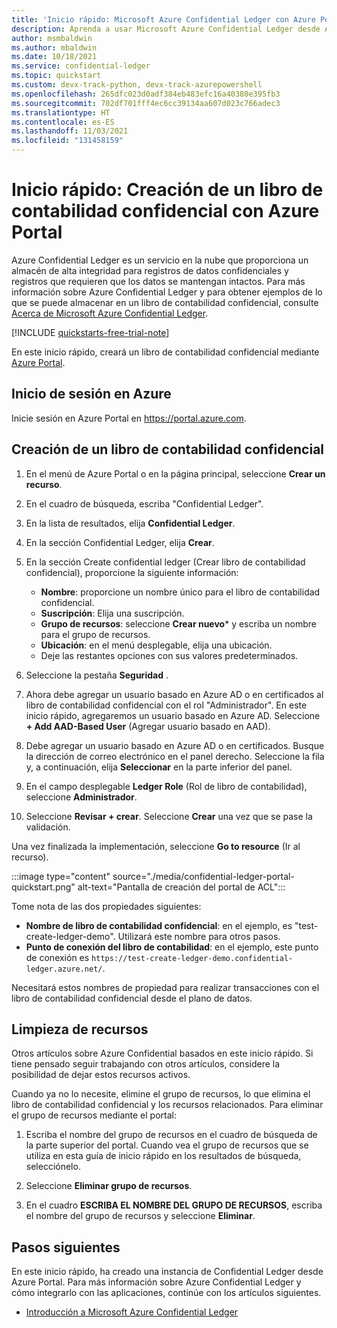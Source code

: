 ```yaml
---
title: 'Inicio rápido: Microsoft Azure Confidential Ledger con Azure Portal'
description: Aprenda a usar Microsoft Azure Confidential Ledger desde Azure Portal
author: msmbaldwin
ms.author: mbaldwin
ms.date: 10/18/2021
ms.service: confidential-ledger
ms.topic: quickstart
ms.custom: devx-track-python, devx-track-azurepowershell
ms.openlocfilehash: 265dfc023d0adf384eb483efc16a40380e395fb3
ms.sourcegitcommit: 702df701fff4ec6cc39134aa607d023c766adec3
ms.translationtype: HT
ms.contentlocale: es-ES
ms.lasthandoff: 11/03/2021
ms.locfileid: "131458159"
---
```

# <a name="quickstart-create-a-confidential-ledger-using-the-azure-portal"></a>Inicio rápido: Creación de un libro de contabilidad confidencial con Azure Portal

Azure Confidential Ledger es un servicio en la nube que proporciona un almacén de alta integridad para registros de datos confidenciales y registros que requieren que los datos se mantengan intactos. Para más información sobre Azure Confidential Ledger y para obtener ejemplos de lo que se puede almacenar en un libro de contabilidad confidencial, consulte [Acerca de Microsoft Azure Confidential Ledger](overview.md).

[!INCLUDE [quickstarts-free-trial-note](../../includes/quickstarts-free-trial-note.md)]

En este inicio rápido, creará un libro de contabilidad confidencial mediante [Azure Portal](https://portal.azure.com). 

## <a name="sign-in-to-azure"></a>Inicio de sesión en Azure

Inicie sesión en Azure Portal en https://portal.azure.com.

## <a name="create-a-confidential-ledger"></a>Creación de un libro de contabilidad confidencial

1. En el menú de Azure Portal o en la página principal, seleccione **Crear un recurso**.

1. En el cuadro de búsqueda, escriba "Confidential Ledger".

1. En la lista de resultados, elija **Confidential Ledger**.

1. En la sección Confidential Ledger, elija **Crear**.

1. En la sección Create confidential ledger (Crear libro de contabilidad confidencial), proporcione la siguiente información:
    - **Nombre**: proporcione un nombre único para el libro de contabilidad confidencial.
    - **Suscripción**: Elija una suscripción.
    - **Grupo de recursos**: seleccione **Crear nuevo*** y escriba un nombre para el grupo de recursos.
    - **Ubicación**: en el menú desplegable, elija una ubicación.
    - Deje las restantes opciones con sus valores predeterminados.
   
1. Seleccione la pestaña **Seguridad** .

1. Ahora debe agregar un usuario basado en Azure AD o en certificados al libro de contabilidad confidencial con el rol "Administrador". En este inicio rápido, agregaremos un usuario basado en Azure AD. Seleccione **+ Add AAD-Based User** (Agregar usuario basado en AAD).

1. Debe agregar un usuario basado en Azure AD o en certificados. Busque la dirección de correo electrónico en el panel derecho. Seleccione la fila y, a continuación, elija **Seleccionar** en la parte inferior del panel.

1. En el campo desplegable **Ledger Role** (Rol de libro de contabilidad), seleccione **Administrador**.

1. Seleccione **Revisar + crear**. Seleccione **Crear** una vez que se pase la validación.

Una vez finalizada la implementación, seleccione **Go to resource** (Ir al recurso).

:::image type="content" source="./media/confidential-ledger-portal-quickstart.png" alt-text="Pantalla de creación del portal de ACL":::

Tome nota de las dos propiedades siguientes:
- **Nombre de libro de contabilidad confidencial**: en el ejemplo, es "test-create-ledger-demo". Utilizará este nombre para otros pasos.
- **Punto de conexión del libro de contabilidad**: en el ejemplo, este punto de conexión es `https://test-create-ledger-demo.confidential-ledger.azure.net/`. 

Necesitará estos nombres de propiedad para realizar transacciones con el libro de contabilidad confidencial desde el plano de datos.
 
## <a name="clean-up-resources"></a>Limpieza de recursos

Otros artículos sobre Azure Confidential basados en este inicio rápido. Si tiene pensado seguir trabajando con otros artículos, considere la posibilidad de dejar estos recursos activos. 

Cuando ya no lo necesite, elimine el grupo de recursos, lo que elimina el libro de contabilidad confidencial y los recursos relacionados. Para eliminar el grupo de recursos mediante el portal:

1.  Escriba el nombre del grupo de recursos en el cuadro de búsqueda de la parte superior del portal. Cuando vea el grupo de recursos que se utiliza en esta guía de inicio rápido en los resultados de búsqueda, selecciónelo.

1.  Seleccione **Eliminar grupo de recursos**.

1.  En el cuadro **ESCRIBA EL NOMBRE DEL GRUPO DE RECURSOS**, escriba el nombre del grupo de recursos y seleccione **Eliminar**.

## <a name="next-steps"></a>Pasos siguientes

En este inicio rápido, ha creado una instancia de Confidential Ledger desde Azure Portal. Para más información sobre Azure Confidential Ledger y cómo integrarlo con las aplicaciones, continúe con los artículos siguientes.

- [Introducción a Microsoft Azure Confidential Ledger](overview.md)
